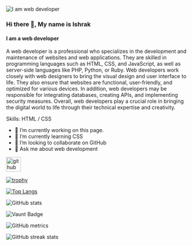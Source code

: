 ![I am web developer](https://scontent.fcgp7-1.fna.fbcdn.net/v/t39.30808-1/327217835_5687667544696388_4005202488421079154_n.jpg?stp=dst-jpg_p200x200&_nc_cat=105&ccb=1-7&_nc_sid=5f2048&_nc_eui2=AeHu9ywmdEcXu1z0vayc6ym6gSTJbZX4ZryBJMltlfhmvNcdMCBSM7kXw5cDQL21BFHi2PPe8e6VRwvNWl2fnlnp&_nc_ohc=oF5wCbxgPxMQ7kNvgEirL-0&_nc_ht=scontent.fcgp7-1.fna&oh=00_AYCAPsXEalpacf088itNtTCDMTNEjqBzVTJll3rLsMBQxw&oe=664AC848)

### Hi there 👋, My name is Ishrak
#### I am a web developer


A web developer is a professional who specializes in the development and maintenance of websites and web applications. They are skilled in programming languages such as HTML, CSS, and JavaScript, as well as server-side languages like PHP, Python, or Ruby. Web developers work closely with web designers to bring the visual design and user interface to life. They also ensure that websites are functional, user-friendly, and optimized for various devices. In addition, web developers may be responsible for integrating databases, creating APIs, and implementing security measures. Overall, web developers play a crucial role in bringing the digital world to life through their technical expertise and creativity.

Skills: HTML / CSS

- 🔭 I’m currently working on this page. 
- 🌱 I’m currently learning CSS 
- 👯 I’m looking to collaborate on GitHub 
- 💬 Ask me about web development 


[<img src='https://cdn.jsdelivr.net/npm/simple-icons@3.0.1/icons/github.svg' alt='github' height='40'>](https://github.com/joynew2472)  

[![trophy](https://github-profile-trophy.vercel.app/?username=joynew2472)](https://github.com/ryo-ma/github-profile-trophy)

[![Top Langs](https://github-readme-stats.vercel.app/api/top-langs/?username=joynew2472)](https://github.com/anuraghazra/github-readme-stats)

![GitHub stats](https://github-readme-stats.vercel.app/api?username=joynew2472&show_icons=true&count_private=true)  

![Vaunt Badge](https://api.vaunt.dev/v1/github/entities/joynew2472/contributions?format=svg&private=true)  

![GitHub metrics](https://metrics.lecoq.io/joynew2472)  

![GitHub streak stats](https://streak-stats.demolab.com/?user=joynew2472)  



